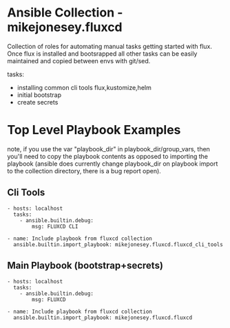 # Ansible Collection - mikejonesey.fluxcd

Collection of roles for automating manual tasks getting started with flux. Once flux is installed and bootsrapped all other tasks can be easily maintained and copied between envs with git/sed.

tasks:
- installing common cli tools flux,kustomize,helm
- initial bootstrap
- create secrets

# Top Level Playbook Examples

note, if you use the var "playbook_dir" in playbook_dir/group_vars, 
then you'll need to copy the playbook contents as opposed to importing the playbook 
(ansible does currently change playbook_dir on playbook import to the collection directory, there is a bug report open). 

## Cli Tools

```
- hosts: localhost
  tasks:
    - ansible.builtin.debug:
        msg: FLUXCD CLI

- name: Include playbook from fluxcd collection
  ansible.builtin.import_playbook: mikejonesey.fluxcd.fluxcd_cli_tools
```

## Main Playbook (bootstrap+secrets)

```
- hosts: localhost
  tasks:
    - ansible.builtin.debug:
        msg: FLUXCD

- name: Include playbook from fluxcd collection
  ansible.builtin.import_playbook: mikejonesey.fluxcd.fluxcd

```